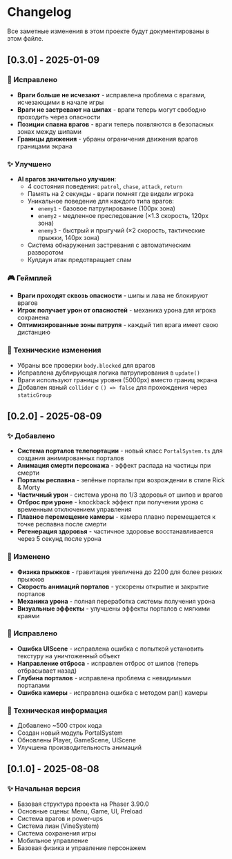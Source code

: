 # Changelog

Все заметные изменения в этом проекте будут документированы в этом файле.

## [0.3.0] - 2025-01-09

### 🐛 Исправлено
- **Враги больше не исчезают** - исправлена проблема с врагами, исчезающими в начале игры
- **Враги не застревают на шипах** - враги теперь могут свободно проходить через опасности
- **Позиции спавна врагов** - враги теперь появляются в безопасных зонах между шипами
- **Границы движения** - убраны ограничения движения врагов границами экрана

### ✨ Улучшено
- **AI врагов значительно улучшен**:
  - 4 состояния поведения: `patrol`, `chase`, `attack`, `return`
  - Память на 2 секунды - враги помнят где видели игрока
  - Уникальное поведение для каждого типа врагов:
    - `enemy1` - базовое патрулирование (100px зона)
    - `enemy2` - медленное преследование (×1.3 скорость, 120px зона)
    - `enemy3` - быстрый и прыгучий (×2 скорость, тактические прыжки, 140px зона)
  - Система обнаружения застревания с автоматическим разворотом
  - Кулдаун атак предотвращает спам
  
### 🎮 Геймплей
- **Враги проходят сквозь опасности** - шипы и лава не блокируют врагов
- **Игрок получает урон от опасностей** - механика урона для игрока сохранена
- **Оптимизированные зоны патруля** - каждый тип врага имеет свою дистанцию

### 🔧 Технические изменения
- Убраны все проверки `body.blocked` для врагов
- Исправлена дублирующая логика патрулирования в `update()`
- Враги используют границы уровня (5000px) вместо границ экрана
- Добавлен явный `collider` с `() => false` для прохождения через `staticGroup`

## [0.2.0] - 2025-08-09

### ✨ Добавлено
- **Система порталов телепортации** - новый класс `PortalSystem.ts` для создания анимированных порталов
- **Анимация смерти персонажа** - эффект распада на частицы при смерти
- **Порталы респавна** - зелёные порталы при возрождении в стиле Rick & Morty
- **Частичный урон** - система урона по 1/3 здоровья от шипов и врагов
- **Отброс при уроне** - knockback эффект при получении урона с временным отключением управления
- **Плавное перемещение камеры** - камера плавно перемещается к точке респавна после смерти
- **Регенерация здоровья** - частичное здоровье восстанавливается через 5 секунд после урона

### 🔧 Изменено
- **Физика прыжков** - гравитация увеличена до 2200 для более резких прыжков
- **Скорость анимаций порталов** - ускорены открытие и закрытие порталов
- **Механика урона** - полная переработка системы получения урона
- **Визуальные эффекты** - улучшены эффекты порталов с мягкими краями

### 🐛 Исправлено
- **Ошибка UIScene** - исправлена ошибка с попыткой установить текстуру на уничтоженный объект
- **Направление отброса** - исправлен отброс от шипов (теперь отбрасывает назад)
- **Глубина порталов** - исправлена проблема с невидимыми порталами
- **Ошибка камеры** - исправлена ошибка с методом pan() камеры

### 📝 Техническая информация
- Добавлено ~500 строк кода
- Создан новый модуль PortalSystem
- Обновлены Player, GameScene, UIScene
- Улучшена производительность анимаций

## [0.1.0] - 2025-08-08

### ✨ Начальная версия
- Базовая структура проекта на Phaser 3.90.0
- Основные сцены: Menu, Game, UI, Preload
- Система врагов и power-ups
- Система лиан (VineSystem)
- Система сохранения игры
- Мобильное управление
- Базовая физика и управление персонажем